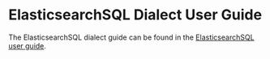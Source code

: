 # ElasticsearchSQL Dialect User Guide

The ElasticsearchSQL dialect guide can be found in the [ElasticsearchSQL user guide](../user_guide/elasticsearch_sql_user_guide.md).